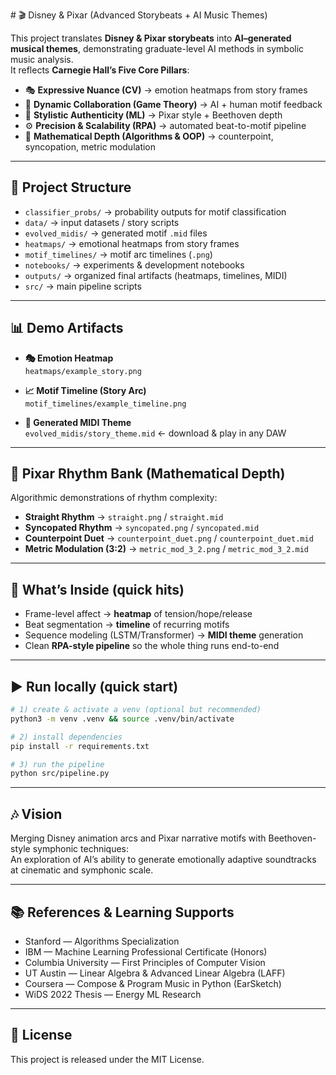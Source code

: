 \# 🎬 Disney & Pixar (Advanced Storybeats + AI Music Themes)

This project translates **Disney & Pixar storybeats** into **AI–generated musical themes**, demonstrating graduate-level AI methods in symbolic music analysis.  
It reflects **Carnegie Hall’s Five Core Pillars**:

- 🎭 **Expressive Nuance (CV)** → emotion heatmaps from story frames  
- 🤝 **Dynamic Collaboration (Game Theory)** → AI + human motif feedback  
- 🎨 **Stylistic Authenticity (ML)** → Pixar style + Beethoven depth  
- ⚙️ **Precision & Scalability (RPA)** → automated beat-to-motif pipeline  
- 📐 **Mathematical Depth (Algorithms & OOP)** → counterpoint, syncopation, metric modulation  

---

## 📂 Project Structure
- `classifier_probs/` → probability outputs for motif classification  
- `data/` → input datasets / story scripts  
- `evolved_midis/` → generated motif `.mid` files  
- `heatmaps/` → emotional heatmaps from story frames  
- `motif_timelines/` → motif arc timelines (`.png`)  
- `notebooks/` → experiments & development notebooks  
- `outputs/` → organized final artifacts (heatmaps, timelines, MIDI)  
- `src/` → main pipeline scripts  

---

## 📊 Demo Artifacts

- **🎭 Emotion Heatmap**  
  `heatmaps/example_story.png`

- **📈 Motif Timeline (Story Arc)**  
  `motif_timelines/example_timeline.png`

- **🎼 Generated MIDI Theme**  
  `evolved_midis/story_theme.mid`  ← download & play in any DAW  

---

## 🥁 Pixar Rhythm Bank (Mathematical Depth)

Algorithmic demonstrations of rhythm complexity:  

- **Straight Rhythm** → `straight.png` / `straight.mid`  
- **Syncopated Rhythm** → `syncopated.png` / `syncopated.mid`  
- **Counterpoint Duet** → `counterpoint_duet.png` / `counterpoint_duet.mid`  
- **Metric Modulation (3:2)** → `metric_mod_3_2.png` / `metric_mod_3_2.mid`  

---

## 🔎 What’s Inside (quick hits)
- Frame-level affect → **heatmap** of tension/hope/release  
- Beat segmentation → **timeline** of recurring motifs  
- Sequence modeling (LSTM/Transformer) → **MIDI theme** generation  
- Clean **RPA-style pipeline** so the whole thing runs end-to-end  

---

## ▶️ Run locally (quick start)

```bash
# 1) create & activate a venv (optional but recommended)
python3 -m venv .venv && source .venv/bin/activate

# 2) install dependencies
pip install -r requirements.txt

# 3) run the pipeline
python src/pipeline.py
```

---

## 🎶 Vision
Merging Disney animation arcs and Pixar narrative motifs with Beethoven-style symphonic techniques:  
An exploration of AI’s ability to generate emotionally adaptive soundtracks at cinematic and symphonic scale.  

---

## 📚 References & Learning Supports
- Stanford — Algorithms Specialization  
- IBM — Machine Learning Professional Certificate (Honors)  
- Columbia University — First Principles of Computer Vision  
- UT Austin — Linear Algebra & Advanced Linear Algebra (LAFF)  
- Coursera — Compose & Program Music in Python (EarSketch)  
- WiDS 2022 Thesis — Energy ML Research  

---

## 📜 License
This project is released under the MIT License.
